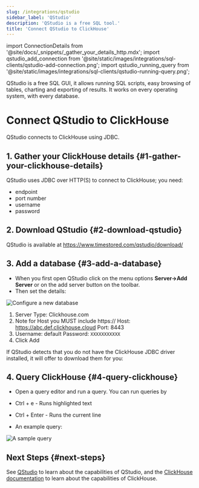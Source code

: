```yaml
---
slug: /integrations/qstudio
sidebar_label: 'QStudio'
description: 'QStudio is a free SQL tool.'
title: 'Connect QStudio to ClickHouse'
---
```


import ConnectionDetails from '@site/docs/_snippets/_gather_your_details_http.mdx';
import qstudio_add_connection from '@site/static/images/integrations/sql-clients/qstudio-add-connection.png';
import qstudio_running_query from '@site/static/images/integrations/sql-clients/qstudio-running-query.png';

QStudio is a free SQL GUI, it allows running SQL scripts, easy browsing of tables, charting and exporting of results. It works on every operating system, with every database.

# Connect QStudio to ClickHouse

QStudio connects to ClickHouse using JDBC. 

## 1. Gather your ClickHouse details {#1-gather-your-clickhouse-details}

QStudio uses JDBC over HTTP(S) to connect to ClickHouse; you need:

- endpoint
- port number
- username
- password

<ConnectionDetails />

## 2. Download QStudio {#2-download-qstudio}

QStudio is available at https://www.timestored.com/qstudio/download/

## 3. Add a database {#3-add-a-database}

- When you first open QStudio click on the menu options **Server->Add Server** or on the add server button on the toolbar.
- Then set the details:

<img src={qstudio_add_connection} alt="Configure a new database" />

1.   Server Type: Clickhouse.com
2.    Note for Host you MUST include https://
    Host: https://abc.def.clickhouse.cloud
    Port: 8443
3.  Username: default
    Password: `XXXXXXXXXXX`
 4. Click Add

If QStudio detects that you do not have the ClickHouse JDBC driver installed, it will offer to download them for you:

## 4. Query ClickHouse {#4-query-clickhouse}

- Open a query editor and run a query. You can run queries by 
- Ctrl + e - Runs highlighted text
- Ctrl + Enter - Runs the current line

- An example query:

<img src={qstudio_running_query} alt="A sample query" />

## Next Steps {#next-steps}

See [QStudio](https://www.timestored.com/qstudio) to learn about the capabilities of QStudio, and the [ClickHouse documentation](https://clickhouse.com/docs) to learn about the capabilities of ClickHouse.

